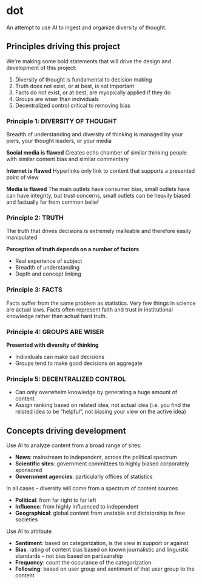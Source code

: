 # dot
An attempt to use AI to ingest and organize diversity of thought.

## Principles driving this project

We're making some bold statements that will drive the design and development of this project:

1. Diversity of thought is fundamental to decision making
1. Truth does not exist, or at best, is not important
1. Facts do not exist, or at best, are myopically applied if they do
1. Groups are wiser than individuals
1. Decentralized control critical to removing bias

### Principle 1: DIVERSITY OF THOUGHT

Breadth of understanding and diversity of thinking is managed by your piers, your thought leaders, or your media

**Social media is flawed**
Creates echo chamber of similar thinking people with similar content bias and similar commentary

**Internet is flawed**
Hyperlinks only link to content that supports a presented point of view

**Media is flawed**
The main outlets have consumer bias, small outlets have can have integrity, but trust concerns, small outlets can be heavily biased and factually far from common belief

### Principle 2: TRUTH

The truth that drives decisions is extremely malleable and therefore easily manipulated

**Perception of truth depends on a number of factors**
- Real experience of subject
- Breadth of understanding
- Depth and concept linking

### Principle 3: FACTS

Facts suffer from the same problem as statistics. Very few things in science are actual laws. Facts often represent faith and trust in institutional knowledge rather than actual hard truth.

### Principle 4: GROUPS ARE WISER

**Presented with diversity of thinking**
- Individuals can make bad decisions
- Groups tend to make good decisions on aggregate

### Principle 5: DECENTRALIZED CONTROL

- Can only overwhelm knowledge by generating a huge amount of content
- Assign ranking based on related idea, not actual idea (i.e. you find the related idea to be “helpful”, not biasing your view on the active idea)


## Concepts driving development

Use AI to analyze content from a broad range of sites:
- **News**: mainstream to independent, across the political spectrum
- **Scientific sites**: government committees to highly biased corporately sponsored
- **Government agencies**: particularly offices of statistics

In all cases – diversity will come from a spectrum of content sources
- **Political**: from far right to far left
- **Influence**: from highly influenced to independent
- **Geographical**: global content from unstable and dictatorship to free societies

Use AI to attribute
- **Sentiment**: based on categorization, is the view in support or against
- **Bias**: rating of content bias based on known journalistic and linguistic standards – not bias based on partisanship
- **Frequency**: count the occurance of the categorization
- **Following**: based on user group and sentiment of that user group to the content
